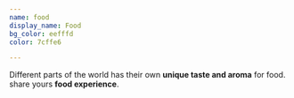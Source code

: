 ```yaml
---
name: food
display_name: Food
bg_color: eefffd
color: 7cffe6

---
```

Different parts of the world has their own **unique taste and aroma** for food. share yours **food experience**.